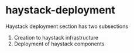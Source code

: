 # haystack-deployment
Haystack deployment section has two subsections
1. Creation to haystack infrastructure
2. Deployment of haystack components


